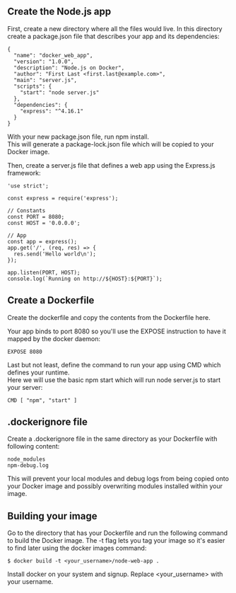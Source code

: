 ## Create the Node.js app

First, create a new directory where all the files would live.
In this directory create a package.json file that describes your app and its dependencies:

```
{
  "name": "docker_web_app",
  "version": "1.0.0",
  "description": "Node.js on Docker",
  "author": "First Last <first.last@example.com>",
  "main": "server.js",
  "scripts": {
    "start": "node server.js"
  },
  "dependencies": {
    "express": "^4.16.1"
  }
}
```
With your new package.json file, run npm install.<br/>
This will generate a package-lock.json file which will be copied to your Docker image. <br/>

Then, create a server.js file that defines a web app using the Express.js framework:

```
'use strict';

const express = require('express');

// Constants
const PORT = 8080;
const HOST = '0.0.0.0';

// App
const app = express();
app.get('/', (req, res) => {
  res.send('Hello world\n');
});

app.listen(PORT, HOST);
console.log(`Running on http://${HOST}:${PORT}`);
```

## Create a Dockerfile

Create the dockerfile and copy the contents from the Dockerfile here.<br/>

Your app binds to port 8080 so you'll use the EXPOSE instruction to have it<br/>
mapped by the docker daemon:

```
EXPOSE 8080
```

Last but not least, define the command to run your app using CMD which defines your runtime.<br/>
Here we will use the basic npm start which will run node server.js to start your server:

```
CMD [ "npm", "start" ]
```

## .dockerignore file

Create a .dockerignore file in the same directory as your Dockerfile with following content:
```
node_modules
npm-debug.log
```

This will prevent your local modules and debug logs from being copied onto your Docker image and possibly overwriting modules installed within your image.

## Building your image
Go to the directory that has your Dockerfile and run the following command to build the Docker image. The -t flag lets you tag your image so it's easier to find later using the docker images command:

```
$ docker build -t <your_username>/node-web-app .
```
Install docker on your system and signup. Replace <your_username> with your username.
